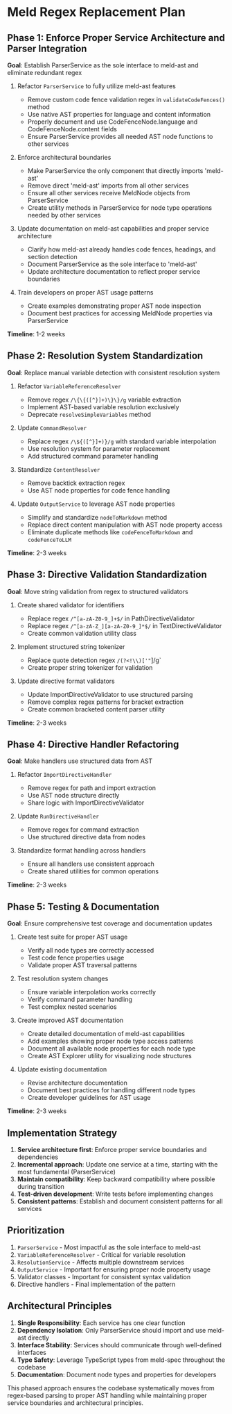 # Meld Regex Replacement Plan

## Phase 1: Enforce Proper Service Architecture and Parser Integration

**Goal**: Establish ParserService as the sole interface to meld-ast and eliminate redundant regex

1. Refactor `ParserService` to fully utilize meld-ast features
   - Remove custom code fence validation regex in `validateCodeFences()` method
   - Use native AST properties for language and content information
   - Properly document and use CodeFenceNode.language and CodeFenceNode.content fields
   - Ensure ParserService provides all needed AST node functions to other services

2. Enforce architectural boundaries
   - Make ParserService the only component that directly imports 'meld-ast'
   - Remove direct 'meld-ast' imports from all other services
   - Ensure all other services receive MeldNode objects from ParserService
   - Create utility methods in ParserService for node type operations needed by other services

3. Update documentation on meld-ast capabilities and proper service architecture
   - Clarify how meld-ast already handles code fences, headings, and section detection
   - Document ParserService as the sole interface to 'meld-ast'
   - Update architecture documentation to reflect proper service boundaries

4. Train developers on proper AST usage patterns
   - Create examples demonstrating proper AST node inspection
   - Document best practices for accessing MeldNode properties via ParserService

**Timeline**: 1-2 weeks

## Phase 2: Resolution System Standardization

**Goal**: Replace manual variable detection with consistent resolution system

1. Refactor `VariableReferenceResolver`
   - Remove regex `/\{\{([^}]+)\}\}/g` variable extraction
   - Implement AST-based variable resolution exclusively
   - Deprecate `resolveSimpleVariables` method

2. Update `CommandResolver`
   - Replace regex `/\${([^}]+)}/g` with standard variable interpolation
   - Use resolution system for parameter replacement
   - Add structured command parameter handling

3. Standardize `ContentResolver`
   - Remove backtick extraction regex
   - Use AST node properties for code fence handling

4. Update `OutputService` to leverage AST node properties
   - Simplify and standardize `nodeToMarkdown` method
   - Replace direct content manipulation with AST node property access
   - Eliminate duplicate methods like `codeFenceToMarkdown` and `codeFenceToLLM`

**Timeline**: 2-3 weeks

## Phase 3: Directive Validation Standardization

**Goal**: Move string validation from regex to structured validators

1. Create shared validator for identifiers
   - Replace regex `/^[a-zA-Z0-9_]+$/` in PathDirectiveValidator
   - Replace regex `/^[a-zA-Z_][a-zA-Z0-9_]*$/` in TextDirectiveValidator
   - Create common validation utility class

2. Implement structured string tokenizer
   - Replace quote detection regex `/(?<!\\)['"`]/g`
   - Create proper string tokenizer for validation

3. Update directive format validators
   - Update ImportDirectiveValidator to use structured parsing
   - Remove complex regex patterns for bracket extraction
   - Create common bracketed content parser utility

**Timeline**: 2-3 weeks

## Phase 4: Directive Handler Refactoring

**Goal**: Make handlers use structured data from AST

1. Refactor `ImportDirectiveHandler`
   - Remove regex for path and import extraction
   - Use AST node structure directly
   - Share logic with ImportDirectiveValidator

2. Update `RunDirectiveHandler`
   - Remove regex for command extraction
   - Use structured directive data from nodes

3. Standardize format handling across handlers
   - Ensure all handlers use consistent approach
   - Create shared utilities for common operations

**Timeline**: 2-3 weeks

## Phase 5: Testing & Documentation

**Goal**: Ensure comprehensive test coverage and documentation updates

1. Create test suite for proper AST usage
   - Verify all node types are correctly accessed
   - Test code fence properties usage
   - Validate proper AST traversal patterns

2. Test resolution system changes
   - Ensure variable interpolation works correctly
   - Verify command parameter handling
   - Test complex nested scenarios

3. Create improved AST documentation
   - Create detailed documentation of meld-ast capabilities
   - Add examples showing proper node type access patterns
   - Document all available node properties for each node type
   - Create AST Explorer utility for visualizing node structures

4. Update existing documentation
   - Revise architecture documentation
   - Document best practices for handling different node types
   - Create developer guidelines for AST usage

**Timeline**: 2-3 weeks

## Implementation Strategy

1. **Service architecture first**: Enforce proper service boundaries and dependencies
2. **Incremental approach**: Update one service at a time, starting with the most fundamental (ParserService)
3. **Maintain compatibility**: Keep backward compatibility where possible during transition
4. **Test-driven development**: Write tests before implementing changes
5. **Consistent patterns**: Establish and document consistent patterns for all services

## Prioritization

1. `ParserService` - Most impactful as the sole interface to meld-ast
2. `VariableReferenceResolver` - Critical for variable resolution
3. `ResolutionService` - Affects multiple downstream services
4. `OutputService` - Important for ensuring proper node property usage
5. Validator classes - Important for consistent syntax validation
6. Directive handlers - Final implementation of the pattern

## Architectural Principles

1. **Single Responsibility**: Each service has one clear function
2. **Dependency Isolation**: Only ParserService should import and use meld-ast directly
3. **Interface Stability**: Services should communicate through well-defined interfaces
4. **Type Safety**: Leverage TypeScript types from meld-spec throughout the codebase
5. **Documentation**: Document node types and properties for developers

This phased approach ensures the codebase systematically moves from regex-based parsing to proper AST handling while maintaining proper service boundaries and architectural principles.